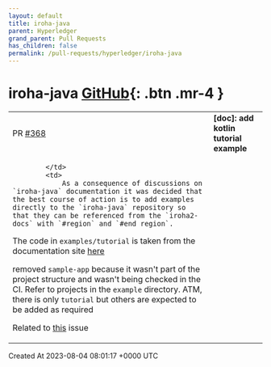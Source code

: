 ```yaml
---
layout: default
title: iroha-java
parent: Hyperledger
grand_parent: Pull Requests
has_children: false
permalink: /pull-requests/hyperledger/iroha-java
---
```


# iroha-java <span class="fs-3 right-align">[GitHub](https://github.com/hyperledger/iroha-java){: .btn .mr-4 }</span>


<div>
    <table>
        <tr>
            <td>
                PR <a href="https://github.com/hyperledger/iroha-java/pull/368" class=".btn">#368</a>
            </td>
            <td>
                <b>
                    [doc]: add kotlin tutorial example
                </b>
            </td>
        </tr>
        <tr>
            <td>
                
            </td>
            <td>
                As a consequence of discussions on `iroha-java` documentation it was decided that the best course of action is to add examples directly to the `iroha-java` repository so that they can be referenced from the `iroha2-docs` with `#region` and `#end_region`.

The code in `examples/tutorial` is taken from the documentation site [here](https://hyperledger.github.io/iroha-2-docs/guide/kotlin-java.html)

removed `sample-app` because it wasn't part of the project structure and wasn't being checked in the CI. Refer to projects in the `example` directory. ATM, there is only `tutorial` but others are expected to be added as required

Related to [this](https://github.com/hyperledger/iroha-2-docs/issues/364) issue
            </td>
        </tr>
    </table>
    <div class="right-align">
        Created At 2023-08-04 08:01:17 +0000 UTC
    </div>
</div>


